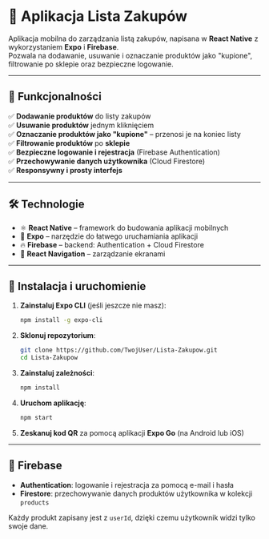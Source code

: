 # 🛒 Aplikacja Lista Zakupów

Aplikacja mobilna do zarządzania listą zakupów, napisana w **React Native** z wykorzystaniem **Expo** i **Firebase**.  
Pozwala na dodawanie, usuwanie i oznaczanie produktów jako "kupione", filtrowanie po sklepie oraz bezpieczne logowanie.

---

## 📌 Funkcjonalności  

✅ **Dodawanie produktów** do listy zakupów  
✅ **Usuwanie produktów** jednym kliknięciem  
✅ **Oznaczanie produktów jako "kupione"** – przenosi je na koniec listy  
✅ **Filtrowanie produktów** po **sklepie**  
✅ **Bezpieczne logowanie i rejestracja** (Firebase Authentication)  
✅ **Przechowywanie danych użytkownika** (Cloud Firestore)  
✅ **Responsywny i prosty interfejs**  

---

## 🛠 Technologie  

- ⚛️ **React Native** – framework do budowania aplikacji mobilnych  
- 🚀 **Expo** – narzędzie do łatwego uruchamiania aplikacji  
- 🔥 **Firebase** – backend: Authentication + Cloud Firestore  
- 🧭 **React Navigation** – zarządzanie ekranami

---

## 🔧 Instalacja i uruchomienie  

1. **Zainstaluj Expo CLI** (jeśli jeszcze nie masz):  
   ```bash
   npm install -g expo-cli
   ```

2. **Sklonuj repozytorium**:  
   ```bash
   git clone https://github.com/TwojUser/Lista-Zakupow.git
   cd Lista-Zakupow
   ```

3. **Zainstaluj zależności**:  
   ```bash
   npm install
   ```

4. **Uruchom aplikację**:  
   ```bash
   npm start
   ```

5. **Zeskanuj kod QR** za pomocą aplikacji **Expo Go** (na Android lub iOS)

---

## 🔐 Firebase

- **Authentication**: logowanie i rejestracja za pomocą e-mail i hasła  
- **Firestore**: przechowywanie danych produktów użytkownika w kolekcji `products`  

Każdy produkt zapisany jest z `userId`, dzięki czemu użytkownik widzi tylko swoje dane.

